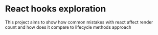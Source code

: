 # React hooks exploration

This project aims to show how common mistakes with react affect render count and how does it compare to lifecycle methods approach
